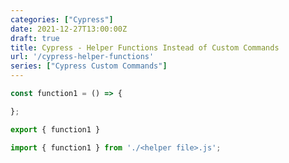 ```yaml
---
categories: ["Cypress"]
date: 2021-12-27T13:00:00Z
draft: true
title: Cypress - Helper Functions Instead of Custom Commands
url: '/cypress-helper-functions'
series: ["Cypress Custom Commands"]
---
```



```javascript
const function1 = () => {

};

export { function1 }

```

```javascript
import { function1 } from './<helper file>.js';
```